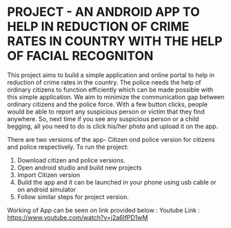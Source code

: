 # PROJECT - AN ANDROID APP TO HELP IN REDUCTION OF CRIME RATES IN COUNTRY WITH THE HELP OF FACIAL RECOGNITON
This project aims to build a simple application and online portal to help in reduction of crime rates in the country. The police needs the help of ordinary citizens to function efficiently which can be made possible with this simple application. 
We aim to minimize the communication gap between ordinary citizens and the police force. With a few button clicks, people would be able to report any suspicious person or victim that they find anywhere. So, next time if you see any suspicious person or a child begging, all you need to do is click his/her photo and upload it on the app.

There are two versions of the app- Citizen ond police version for citizens and police respectively.
To run the project:
1. Download citizen and police versions.
2. Open android studio and build new projects
3. Import Citizen version
4. Build the app and it can be launched in your phone using usb cable or on android simulator
5. Follow similar steps for project version.

Working of App can be seen on link provided below :
Youtube Link : https://www.youtube.com/watch?v=j2a6lfPD1wM
